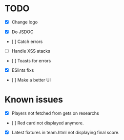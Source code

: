# TODO

-   [x] Change logo

-   [X] Do JSDOC

-   [ ] Catch errors

-   [ ] Handle XSS atacks

-   [ ] Toasts for errors

-   [X] ESlints fixs

-   [ ] Make a better UI

# Known issues

-   [X] Players not fetched from gets on researchs

-   [ ] Red card not displayed anymore.

-   [X] Latest fixtures in team.html not displaying final score.
